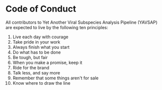 # Code of Conduct

All contributors to Yet Another Viral Subspecies Analysis Pipeline (YAVSAP) are
expected to live by the following ten principles:

1. Live each day with courage
2. Take pride in your work
3. Always finish what you start
4. Do what has to be done
5. Be tough, but fair
6. When you make a promise, keep it
7. Ride for the brand
8. Talk less, and say more
9. Remember that some things aren't for sale
10. Know where to draw the line
